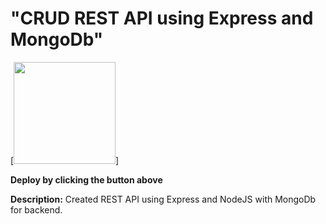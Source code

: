 # "CRUD REST API using Express and MongoDb"

[<img src="https://d33wubrfki0l68.cloudfront.net/ee5af837fdabb4d29b35d25748c0072d1816c255/3f3a0/public/assets/images/jxavz9h.png" width="163px" />]

**Deploy by clicking the button above**

**Description:**
Created REST API using Express and NodeJS with MongoDb for backend.
